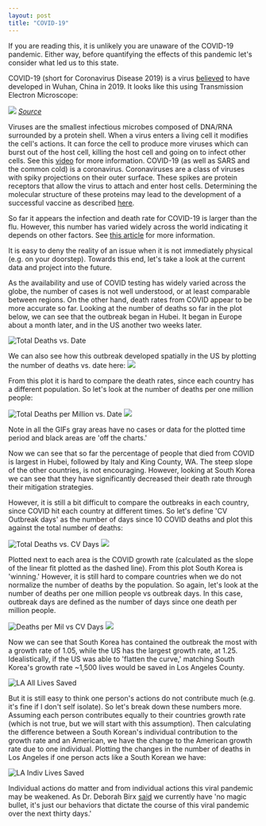 ```yaml
---
layout: post
title: "COVID-19"
---
```

If you are reading this, it is unlikely you are unaware of the COVID-19 pandemic. Either way, before quantifying the effects of this pandemic let's consider what led us to this state.

COVID-19 (short for Coronavirus Disease 2019) is a virus [believed](https://www.sciencedaily.com/releases/2020/03/200317175442.htm) to have developed in Wuhan, China in 2019. It looks like this using Transmission Electron Microscope:

![](/data/covid_plots/covid_virus.jpg)
*[Source](https://www.flickr.com/photos/niaid/49645120251/in/album-72157712914621487)*

Viruses are the smallest infectious microbes composed of DNA/RNA surrounded by a protein shell. When a virus enters a living cell it modifies the cell's actions. It can force the cell to produce more viruses which can burst out of the host cell, killing the host cell and going on to infect other cells. See this [video](https://www.youtube.com/watch?v=5DGwOJXSxqg) for more information. COVID-19 (as well as SARS and the common cold) is a coronavirus. Coronaviruses are a class of viruses with spiky projections on their outer surface. These spikes are protein receptors that allow the virus to attach and enter host cells. Determining the molecular structure of these proteins may lead to the development of a successful vaccine as described [here](https://www.livescience.com/coronavirus-spike-protein-structure.html).

So far it appears the infection and death rate for COVID-19 is larger than the flu. However, this number has varied widely across the world indicating it depends on other factors. See [this article](https://www.livescience.com/new-coronavirus-compare-with-flu.html) for more information. 

It is easy to deny the reality of an issue when it is not immediately physical (e.g. on your doorstep). Towards this end, let's take a look at the current data and project into the future.

As the availability and use of COVID testing has widely varied across the globe, the number of cases is not well understood, or at least comparable between regions. On the other hand, death rates from COVID appear to be more accurate so far. Looking at the number of deaths so far in the plot below, we can see that the outbreak began in Hubei. It began in Europe about a month later, and in the US another two weeks later.

![Total Deaths vs. Date](/data/covid_plots/total_deaths_unmodified.png)

We can also see how this outbreak developed spatially in the US by plotting the number of deaths vs. date here:
![](https://media.githubusercontent.com/media/tashwoods/tashwoods.github.io/master/data/covid_plots/total_deaths.gif)

From this plot it is hard to compare the death rates, since each country has a different population. So let's look at the number of deaths per one million people:

![Total Deaths per Million vs. Date](/data/covid_plots/total_deaths_per_mil.png)
![](https://media.githubusercontent.com/media/tashwoods/tashwoods.github.io/master/data/covid_plots/deaths_per_mil.gif)

Note in all the GIFs gray areas have no cases or data for the plotted time period and black areas are 'off the charts.'

Now we can see that so far the percentage of people that died from COVID is largest in Hubei, followed by Italy and King County, WA. The steep slope of the other countries, is not encouraging. However, looking at South Korea we can see that they have significantly decreased their death rate through their mitigation strategies.

However, it is still a bit difficult to compare the outbreaks in each country, since COVID hit each country at different times. So let's define 'CV Outbreak days' as the number of days since 10 COVID deaths and plot this against the total number of deaths:

![Total Deaths vs. CV Days](/data/covid_plots/total_deaths_raw_covid_days_log.png)
![](https://media.githubusercontent.com/media/tashwoods/tashwoods.github.io/master/data/covid_plots/total_deaths_cv_days.gif)

Plotted next to each area is the COVID growth rate (calculated as the slope of the linear fit plotted as the dashed line). From this plot South Korea is 'winning.' However, it is still hard to compare countries when we do not normalize the number of deaths by the population. So again, let's look at the number of deaths per one million people vs outbreak days. In this case, outbreak days are defined as the number of days since one death per million people.

![Deaths per Mil vs CV Days](/data/covid_plots/deaths_per_mil_per_mil_covid_days_log.png)
![](https://media.githubusercontent.com/media/tashwoods/tashwoods.github.io/master/data/covid_plots/deaths_per_mil_cv_days.gif)

Now we can see that South Korea has contained the outbreak the most with a growth rate of 1.05, while the US has the largest growth rate, at 1.25. Idealistically, if the US was able to 'flatten the curve,' matching South Korea's growth rate ~1,500 lives would be saved in Los Angeles County.

![LA All Lives Saved](/data/covid_plots/LA_saved_all.png)

But it is still easy to think one person's actions do not contribute much (e.g. it's fine if I don't self isolate). So let's break down these numbers more. Assuming each person contributes equally to their countries growth rate (which is not true, but we will start with this assumption). Then calculating the difference between a South Korean's individual contribution to the growth rate and an American, we have the change to the American growth rate due to one individual. Plotting the changes in the number of deaths in Los Angeles if one person acts like a South Korean we have:

![LA Indiv Lives Saved](/data/covid_plots/LA_saved_indiv.png)

Individual actions do matter and from individual actions this viral pandemic may be weakened. As Dr. Deborah Birx [said](https://www.npr.org/2020/03/31/823916343/coronavirus-task-force-set-to-detail-the-data-that-led-to-extension-of-guideline) we currently have 'no magic bullet, it's just our behaviors that dictate the course of this viral pandemic over the next thirty days.' 







